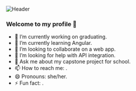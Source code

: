 ![Header](https://github.com/emilyvanakker/profile/blob/655d76179b5b61f7fe3f9bd32fff195c73737ff6/github_banner.png "Header")

### Welcome to my profile 👋

- 🔭 I’m currently working on graduating.
- 🌱 I’m currently learning Angular.
- 👯 I’m looking to collaborate on a web app.
- 🤔 I’m looking for help with API integration.
- 💬 Ask me about my capstone project for school.
- 📫 How to reach me: .
- 😄 Pronouns: she/her.
- ⚡ Fun fact: .
